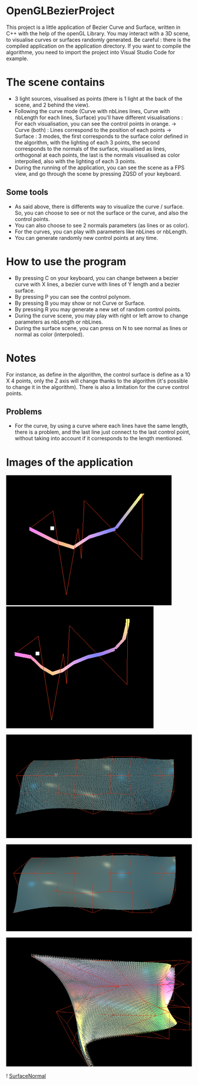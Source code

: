 # OpenGLBezierProject

This project is a little application of Bezier Curve and Surface, written in C++ with the help of the openGL Library.
You may interact with a 3D scene, to visualise curves or surfaces randomly generated.
Be careful : there is the compiled application on the application directory. If you want to compile the algorithme, you need to import the project into Visual Studio Code for example.

# The scene contains
  - 3 light sources, visualised as points (there is 1 light at the back of the scene, and 2 behind the view).
  - Following the curve mode (Curve with nbLines lines, Curve with nbLength for each lines, Surface) you'll have different visualisations :
      For each visualisation, you can see the control points in orange.
      -> Curve (both) : Lines correspond to the position of each points
      -> Surface : 3 modes, the first corresponds to the surface color defined in the algorithm, with the lighting of each 3 points,
                   the second corresponds to the normals of the surface, visualised as lines, orthogonal at each points,
                   the last is the normals visualised as color interpolled, also with the lighting of each 3 points.
  - During the running of the application, you can see the scene as a FPS view, and go through the scene by pressing ZQSD of your keyboard.
## Some tools
  - As said above, there is differents way to visualize the curve / surface. So, you can choose to see or not the surface or the curve, and also the control points.
  - You can also choose to see 2 normals parameters (as lines or as color).
  - For the curves, you can play with parameters like nbLines or nbLength.
  - You can generate randomly new control points at any time.
 

# How to use the program
- By pressing C on your keyboard, you can change between a bezier curve with X lines, a bezier curve with lines of Y length and a bezier surface.
- By pressing P you can see the control polynom.
- By pressing B you may show or not Curve or Surface.
- By pressing R you may generate a new set of random control points.
- During the curve scene, you may play with right or left arrow to change parameters as nbLength or nbLines.
- During the surface scene, you can press on N to see normal as lines or normal as color (interpoled).



# Notes 
For instance, as define in the algorithm, the control surface is define as a 10 X 4 points, only the Z axis will change thanks to the algorithm (it's possible to change it in the algorithm).
There is also a limitation for the curve control points.

## Problems
 - For the curve, by using a curve where each lines have the same length, there is a problem, and the last line just connect to the last control point, without taking into account if it corresponds to the length mentioned.


# Images of the application

![SimpleCurve](Application/SimpleCurve.PNG) ![CurveWithSameLength](Application/SimpleCurveWithSameLength.PNG)

![SurfaceWithTriangles](Application/SurfaceWithTriangles.PNG)

![SurfaceClean](Application/SurfaceClean.PNG)

![SurfaceWithNormals](Application/SurfaceWithNormals.PNG)

! [SurfaceNormal](Application/SurfaceNormals.PNG)
